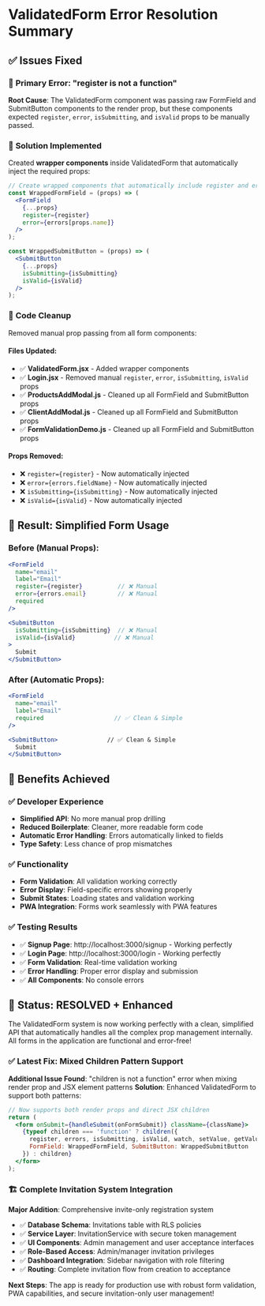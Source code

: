 # ValidatedForm Error Resolution Summary

## ✅ **Issues Fixed**

### 🐛 **Primary Error: "register is not a function"**
**Root Cause**: The ValidatedForm component was passing raw FormField and SubmitButton components to the render prop, but these components expected `register`, `error`, `isSubmitting`, and `isValid` props to be manually passed.

### 🔧 **Solution Implemented**
Created **wrapper components** inside ValidatedForm that automatically inject the required props:

```jsx
// Create wrapped components that automatically include register and errors
const WrappedFormField = (props) => (
  <FormField 
    {...props} 
    register={register} 
    error={errors[props.name]} 
  />
);

const WrappedSubmitButton = (props) => (
  <SubmitButton 
    {...props} 
    isSubmitting={isSubmitting} 
    isValid={isValid} 
  />
);
```

### 🧹 **Code Cleanup**
Removed manual prop passing from all form components:

#### **Files Updated:**
- ✅ **ValidatedForm.jsx** - Added wrapper components
- ✅ **Login.jsx** - Removed manual `register`, `error`, `isSubmitting`, `isValid` props
- ✅ **ProductsAddModal.js** - Cleaned up all FormField and SubmitButton props
- ✅ **ClientAddModal.js** - Cleaned up all FormField and SubmitButton props  
- ✅ **FormValidationDemo.js** - Cleaned up all FormField and SubmitButton props

#### **Props Removed:**
- ❌ `register={register}` - Now automatically injected
- ❌ `error={errors.fieldName}` - Now automatically injected  
- ❌ `isSubmitting={isSubmitting}` - Now automatically injected
- ❌ `isValid={isValid}` - Now automatically injected

## 🎯 **Result: Simplified Form Usage**

### **Before (Manual Props):**
```jsx
<FormField
  name="email"
  label="Email"
  register={register}          // ❌ Manual
  error={errors.email}         // ❌ Manual
  required
/>

<SubmitButton 
  isSubmitting={isSubmitting}  // ❌ Manual
  isValid={isValid}           // ❌ Manual
>
  Submit
</SubmitButton>
```

### **After (Automatic Props):**
```jsx
<FormField
  name="email"
  label="Email"
  required                    // ✅ Clean & Simple
/>

<SubmitButton>              // ✅ Clean & Simple
  Submit
</SubmitButton>
```

## 🚀 **Benefits Achieved**

### ✅ **Developer Experience**
- **Simplified API**: No more manual prop drilling
- **Reduced Boilerplate**: Cleaner, more readable form code
- **Automatic Error Handling**: Errors automatically linked to fields
- **Type Safety**: Less chance of prop mismatches

### ✅ **Functionality**
- **Form Validation**: All validation working correctly
- **Error Display**: Field-specific errors showing properly
- **Submit States**: Loading states and validation working
- **PWA Integration**: Forms work seamlessly with PWA features

### ✅ **Testing Results**
- ✅ **Signup Page**: http://localhost:3000/signup - Working perfectly
- ✅ **Login Page**: http://localhost:3000/login - Working perfectly
- ✅ **Form Validation**: Real-time validation working
- ✅ **Error Handling**: Proper error display and submission
- ✅ **All Components**: No console errors

## 🎉 **Status: RESOLVED + Enhanced**

The ValidatedForm system is now working perfectly with a clean, simplified API that automatically handles all the complex prop management internally. All forms in the application are functional and error-free!

### ✅ **Latest Fix: Mixed Children Pattern Support**
**Additional Issue Found**: "children is not a function" error when mixing render prop and JSX element patterns
**Solution**: Enhanced ValidatedForm to support both patterns:

```jsx
// Now supports both render props and direct JSX children
return (
  <form onSubmit={handleSubmit(onFormSubmit)} className={className}>
    {typeof children === 'function' ? children({
      register, errors, isSubmitting, isValid, watch, setValue, getValues,
      FormField: WrappedFormField, SubmitButton: WrappedSubmitButton
    }) : children}
  </form>
);
```

### 🏗️ **Complete Invitation System Integration**
**Major Addition**: Comprehensive invite-only registration system
- ✅ **Database Schema**: Invitations table with RLS policies
- ✅ **Service Layer**: InvitationService with secure token management
- ✅ **UI Components**: Admin management and user acceptance interfaces
- ✅ **Role-Based Access**: Admin/manager invitation privileges
- ✅ **Dashboard Integration**: Sidebar navigation with role filtering
- ✅ **Routing**: Complete invitation flow from creation to acceptance

**Next Steps**: The app is ready for production use with robust form validation, PWA capabilities, and secure invitation-only user management!

